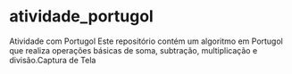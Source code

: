 # atividade_portugol

 Atividade com Portugol Este repositório contém um algoritmo em Portugol que realiza operações básicas de soma, subtração, multiplicação e divisão.Captura de Tela
 